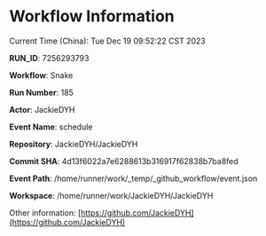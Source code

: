 # Workflow Information

Current Time (China): Tue Dec 19 09:52:22 CST 2023  

**RUN_ID**: 7256293793  

**Workflow**: Snake  

**Run Number**: 185  

**Actor**: JackieDYH  

**Event Name**: schedule  

**Repository**: JackieDYH/JackieDYH  

**Commit SHA**: 4d13f6022a7e6288613b316917f62838b7ba8fed  

**Event Path**: /home/runner/work/_temp/_github_workflow/event.json  

**Workspace**: /home/runner/work/JackieDYH/JackieDYH  

Other information: [https://github.com/JackieDYH](https://github.com/JackieDYH)
